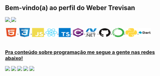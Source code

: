 ## Bem-vindo(a) ao perfil do Weber Trevisan

 <div>
   <a href="https://github.com/WeberTrevisan">
   <img height="180em" src="https://github-readme-stats.vercel.app/api?username=WeberTrevisan&show_icons=true&theme=dracula&include_all_commits=true&count_private=true"/>
   <img height="180em" src="https://github-readme-stats.vercel.app/api/top-langs/?username=WeberTrevisan&layout=compact&langs_count=6&theme=dracula"/>
</div>
    
<div style="display: inline_block"><br>
  <img align="center" alt="HTML" height="30" width="40" src="https://raw.githubusercontent.com/devicons/devicon/master/icons/html5/html5-original.svg">
  <img align="center" alt="CSS" height="30" width="40" src="https://raw.githubusercontent.com/devicons/devicon/master/icons/css3/css3-original.svg">
  <img align="center" alt="Js" height="30" width="40" src="https://raw.githubusercontent.com/devicons/devicon/master/icons/javascript/javascript-plain.svg">
  <img align="center" alt="react" height="30" width="40" src="https://raw.githubusercontent.com/devicons/devicon/refs/heads/master/icons/react/react-original.svg">
  <img align="center" alt="Typescript" height="30" width="40" src="https://raw.githubusercontent.com/devicons/devicon/refs/heads/master/icons/typescript/typescript-original.svg">
  <img align="center" alt="C#" height="30" width="40" src="https://raw.githubusercontent.com/devicons/devicon/refs/heads/master/icons/csharp/csharp-original.svg"> 
 <img align="center" alt="dotNet" height="30" width="40" src="https://raw.githubusercontent.com/devicons/devicon/refs/heads/master/icons/dot-net/dot-net-original-wordmark.svg">
 <img align="center" alt="github" height="30" width="40" src="https://raw.githubusercontent.com/devicons/devicon/refs/heads/master/icons/github/github-original.svg">
 <img align="center" alt="conda" height="30" width="40" src="https://raw.githubusercontent.com/devicons/devicon/refs/heads/master/icons/anaconda/anaconda-original.svg">
 <img align="center" alt="Python" height="30" width="40" src="https://github.com/devicons/devicon/blob/master/icons/python/python-plain.svg">
 <img align="center" alt="Dart" height="30" width="40" src="https://raw.githubusercontent.com/devicons/devicon/refs/heads/master/icons/dart/dart-original-wordmark.svg">
</div>
 
<br>
 
### Pra conteúdo sobre programação me segue a gente nas redes abaixo!
 
<div> 
  <a href="https://www.youtube.com/WeberTrevisan" target="_blank"><img src="https://img.shields.io/badge/YouTube-FF0000?style=for-the-badge&logo=youtube&logoColor=white" target="_blank"></a>
  <a href="https://instagram.com/ebimgames" target="_blank"><img src="https://img.shields.io/badge/-Instagram-%23E4405F?style=for-the-badge&logo=instagram&logoColor=white" target="_blank"></a>
 <a href="https://discord.gg/RXfreHbt" target="_blank"><img src="https://img.shields.io/badge/Discord-7289DA?style=for-the-badge&logo=discord&logoColor=white" target="_blank"></a> 
  <a href = "mailto:weber.trevisan@gmail.com"><img src="https://img.shields.io/badge/-Gmail-%23333?style=for-the-badge&logo=gmail&logoColor=white" target="_blank"></a>
  <a href="https://www.linkedin.com/in/weber-trevisan" target="_blank"><img src="https://img.shields.io/badge/-LinkedIn-%230077B5?style=for-the-badge&logo=linkedin&logoColor=white" target="_blank"></a>
</div>
